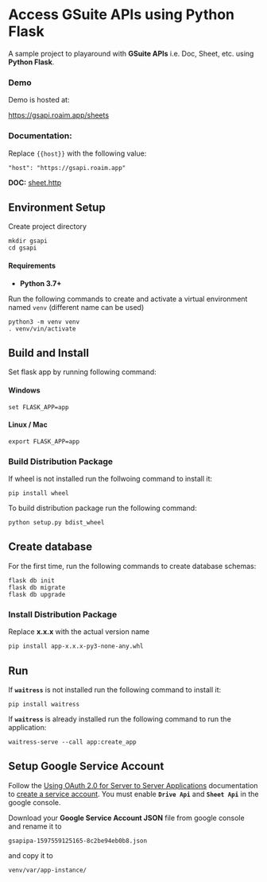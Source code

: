 # Access GSuite APIs using Python Flask

A sample project to playaround with **GSuite APIs** i.e. Doc, Sheet, etc. using **Python Flask**.

### Demo

Demo is hosted at: 

https://gsapi.roaim.app/sheets

### Documentation: 
Replace `{{host}}` with the following value:

    "host": "https://gsapi.roaim.app"

**DOC:** [sheet.http](http/sheet.http)

## Environment Setup

Create project directory

    mkdir gsapi
    cd gsapi
    
#### Requirements
* **Python 3.7+**

Run the following commands to create and activate a virtual environment named `venv` (different name can be used)

    python3 -m venv venv
    . venv/vin/activate

## Build and Install
Set flask app by running following command:
#### Windows
    
    set FLASK_APP=app

#### Linux / Mac

    export FLASK_APP=app

### Build Distribution Package
If wheel is not installed run the follwoing command to install it:

    pip install wheel

To build distribution package run the following command:

    python setup.py bdist_wheel

    
## Create database
For the first time, run the following commands to create database schemas:

    flask db init
    flask db migrate
    flask db upgrade

### Install Distribution Package
Replace **x.x.x** with the actual version name

    pip install app-x.x.x-py3-none-any.whl

## Run
If **`waitress`** is not installed run the following command to install it:

    pip install waitress

If **`waitress`** is already installed run the following command to run the application:

    waitress-serve --call app:create_app

## Setup Google Service Account
Follow the [Using OAuth 2.0 for Server to Server Applications](https://developers.google.com/identity/protocols/oauth2/service-account#python) documentation to [create a service account](https://developers.google.com/identity/protocols/oauth2/service-account#creatinganaccount). You must enable **`Drive Api`** and **`Sheet Api`** in the google console.

Download your **Google Service Account JSON** file from google console and rename it to 

    gsapipa-1597559125165-8c2be94eb0b8.json 

and copy it to 

    venv/var/app-instance/
